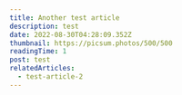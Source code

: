 ```yaml
---
title: Another test article
description: test
date: 2022-08-30T04:28:09.352Z
thumbnail: https://picsum.photos/500/500
readingTime: 1
post: test
relatedArticles:
  - test-article-2
---
```

